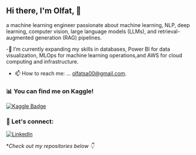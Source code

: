 ## Hi there, I'm Olfat, 👋

 a machine learning engineer passionate about machine learning, NLP, deep learning, computer vision, large language models (LLMs), and retrieval-augmented generation (RAG) pipelines.

 -🌱 I’m currently expanding my skills in databases, Power BI for data visualization, MLOps for machine learning operations,and AWS for 
  cloud computing and infrastructure.
 - 📫 How to reach me: ...
 [olfatsa00@gmail.com](mailto:your.email@gmail.com).

### 📊 You can find me on Kaggle!
[![Kaggle Badge](https://img.shields.io/badge/Kaggle-Profile-blue?style=flat&logo=kaggle)](https://www.kaggle.com/olfatsyed)


### 💬 Let's connect:
[![LinkedIn](https://img.shields.io/badge/LinkedIn-Profile-blue?logo=linkedin)](https://www.linkedin.com/in/olfat-sayed-bb9763223/)




**Check out my repositories below 👇*
